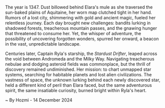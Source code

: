 
The year is 1347.  Dust billowed behind Elara's mule as she traversed the sun-baked plains of Aquitaine, her worn map clutched tight in her hand.  Rumors of a lost city, shimmering with gold and ancient magic, fueled her relentless journey.  Each day brought new challenges: bandits lurking in shadowed forests, treacherous mountain passes, and the gnawing hunger that threatened to consume her. Yet, the whisper of adventure, the possibility of uncovering forgotten wonders, spurred her onward, a beacon in the vast, unpredictable landscape.

Centuries later, Captain Ryla's starship, the *Stardust Drifter*, leaped across the void between Andromeda and the Milky Way. Navigating treacherous nebulae and dodging asteroid fields was commonplace, but the thrill of discovery remained undiminished.  Her mission: to chart unmapped star systems, searching for habitable planets and lost alien civilizations.  The vastness of space, the unknown lurking behind each newly discovered star, held a different kind of peril than Elara faced, but the same adventurous spirit, the same insatiable curiosity, burned bright within Ryla's heart.

~ By Hozmi - 14 December 2024

